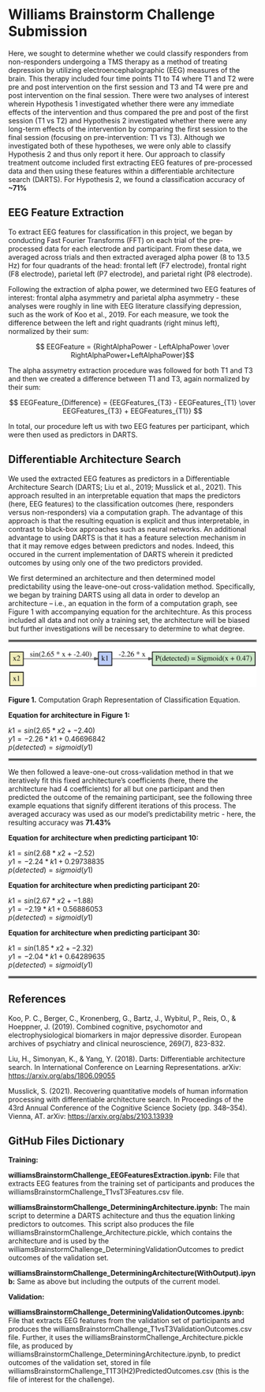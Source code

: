 # Williams Brainstorm Challenge Submission
Here, we sought to determine whether we could classify responders from non-responders undergoing a TMS therapy as a method of treating depression by utilizing electroencephalographic (EEG) measures of the brain. This therapy included four time points T1 to T4 where T1 and T2 were pre and post intervention on the first session and T3 and T4 were pre and post intervention on the final session. There were two analyses of interest wherein Hypothesis 1 investigated whether there were any immediate effects of the intervention and thus compared the pre and post of the first session (T1 vs T2) and Hypothesis 2 investigated whether there were any long-term effects of the intervention by comparing the first session to the final session (focusing on pre-intervention: T1 vs T3). Although we investigated both of these hypotheses, we were only able to classify Hypothesis 2 and thus only report it here. Our approach to classify treatment outcome included first extracting EEG features of pre-processed data and then using these features within a differentiable architecture search (DARTS). For Hypothesis 2, we found a classification accuracy of **~71%**
  
## EEG Feature Extraction
To extract EEG features for classification in this project, we began by conducting Fast Fourier Transforms (FFT) on each trial of the pre-processed data for each electrode and participant. From these data, we averaged across trials and then extracted averaged alpha power (8 to 13.5 Hz) for four quadrants of the head: frontal left (F7 electrode), frontal right (F8 electrode), parietal left (P7 electrode), and parietal right (P8 electrode).
  
Following the extraction of alpha power, we determined two EEG features of interest: frontal alpha asymmetry and parietal alpha asymmetry - these analyses were roughly in line with EEG literature classifying depression, such as the work of Koo et al., 2019. For each measure, we took the difference between the left and right quadrants (right minus left), normalized by their sum:
  
$$ EEGFeature = {RightAlphaPower - LeftAlphaPower \over RightAlphaPower+LeftAlphaPower}$$

The alpha assymetry extraction procedure was followed for both T1 and T3 and then we created a difference between T1 and T3, again normalized by their sum:
  
$$ EEGFeature_{Difference} = {EEGFeatures_{T3} - EEGFeatures_{T1} \over EEGFeatures_{T3} + EEGFeatures_{T1}} $$

In total, our procedure left us with two EEG features per participant, which were then used as predictors in DARTS.
  
## Differentiable Architecture Search
We used the extracted EEG features as predictors in a Differentiable Architecture Search (DARTS; Liu et al., 2019; Musslick et al., 2021). This approach resulted in an interpretable equation that maps the predictors (here, EEG features) to the classification outcomes (here, responders versus non-responders) via a computation graph. The advantage of this approach is that the resulting equation is explicit and thus interpretable, in contrast to black-box approaches such as neural networks. An additional advantage to using DARTS is that it has a feature selection mechanism in that it may remove edges between predictors and nodes. Indeed, this occured in the current implementation of DARTS wherein it predicted outcomes by using only one of the two predictors provided. 

We first determined an architecture and then determined model predictability using the leave-one-out cross-validation method. Specifically, we began by training DARTS using all data in order to develop an architecture – i.e., an equation in the form of a computation graph, see Figure 1 with accompanying equation for the architechture. As this process included all data and not only a training set, the architecture will be biased but further investigations will be necessary to determine to what degree. 

<hr style="border:2px solid gray">
  
![Alt text](/Images/williamsBrainstormChallenge_Figure1.svg "Figure 2. Example Architecture")

**Figure 1.** Computation Graph Representation of Classification Equation.

**Equation for architecture in Figure 1:**

$k1 = sin(2.65 * x2 + -2.40)$  
$y1 = -2.26 * k1 + 0.46696842$  
$p(detected) = sigmoid(y1)$  

<hr style="border:2px solid gray">

We then followed a leave-one-out cross-validation method in that we iteratively fit this fixed architecture’s coefficients (here, there the architecture had 4 coefficients) for all but one participant and then predicted the outcome of the remaining participant, see the following three example equations that signify different iterations of this process. The averaged accuracy was used as our model’s predictability metric - here, the resulting accuracy was **71.43%**

**Equation for architecture when predicting participant 10:**

$k1 = sin(2.68 * x2 + -2.52)$  
$y1 = -2.24 * k1 + 0.29738835$  
$p(detected) = sigmoid(y1)$  

  
**Equation for architecture when predicting participant 20:**

$k1 = sin(2.67 * x2 + -1.88)$  
$y1 = -2.19 * k1 + 0.56886053$  
$p(detected) = sigmoid(y1)$  


**Equation for architecture when predicting participant 30:**

$k1 = sin(1.85 * x2 + -2.32)$  
$y1 = -2.04 * k1 + 0.64289635$  
$p(detected) = sigmoid(y1)$  

<hr style="border:2px solid gray">

## References

Koo, P. C., Berger, C., Kronenberg, G., Bartz, J., Wybitul, P., Reis, O., & Hoeppner, J. (2019). Combined cognitive, psychomotor and electrophysiological biomarkers in major depressive disorder. European archives of psychiatry and clinical neuroscience, 269(7), 823-832.

Liu, H., Simonyan, K., & Yang, Y. (2018). Darts: Differentiable architecture search. In International Conference on Learning Representations. arXiv: https://arxiv.org/abs/1806.09055

Musslick, S. (2021). Recovering quantitative models of human information processing with differentiable architecture search. In Proceedings of the 43rd Annual Conference of the Cognitive Science Society (pp. 348–354). Vienna, AT. arXiv: https://arxiv.org/abs/2103.13939

## GitHub Files Dictionary

**Training:**

**williamsBrainstormChallenge_EEGFeaturesExtraction.ipynb:** File that extracts EEG features from the training set of participants and produces the williamsBrainstormChallenge_T1vsT3Features.csv file.

**williamsBrainstormChallenge_DeterminingArchitecture.ipynb:** The main script to determine a DARTS achitecture and thus the equation linking predictors to outcomes. This script also produces the file williamsBrainstormChallenge_Architecture.pickle, which contains the architecture and is used by the williamsBrainstormChallenge_DeterminingValidationOutcomes to predict outcomes of the validation set.

**williamsBrainstormChallenge_DeterminingArchitecture(WithOutput).ipynb:** Same as above but including the outputs of the current model.

**Validation:**

**williamsBrainstormChallenge_DeterminingValidationOutcomes.ipynb:** File that extracts EEG features from the validation set of participants and produces the williamsBrainstormChallenge_T1vsT3ValidationOutcomes.csv file. Further, it uses the williamsBrainstormChallenge_Architecture.pickle file, as produced by williamsBrainstormChallenge_DeterminingArchitecture.ipynb, to predict outcomes of the validation set, stored in file williamsBrainstormChallenge_T1T3(H2)PredictedOutcomes.csv (this is the file of interest for the challenge).
